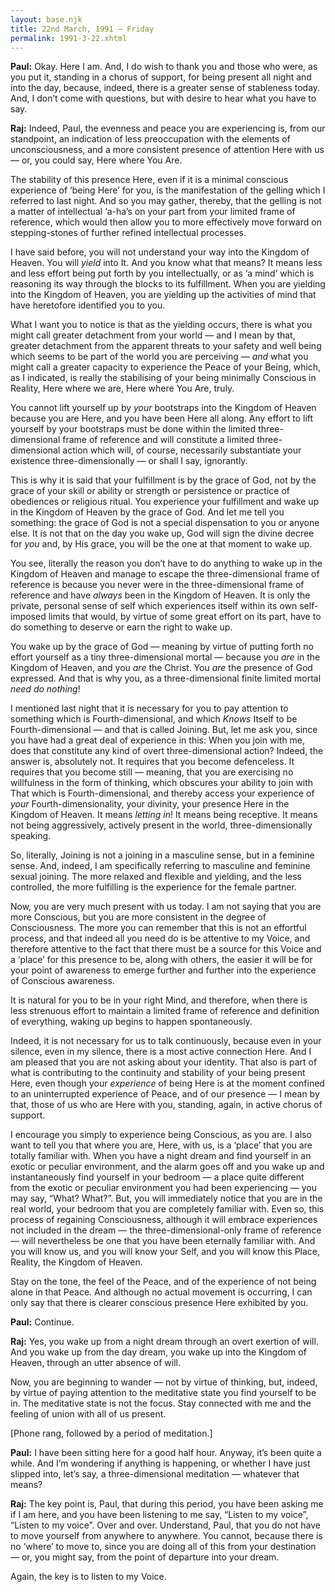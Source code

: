 ```yaml
---
layout: base.njk
title: 22nd March, 1991 — Friday
permalink: 1991-3-22.xhtml
---
```


**Paul:** Okay. 
Here I am. 
And, I do wish to thank you and those who were, as you put it, standing in a chorus of support, for being present all night and into the day, because, indeed, there is a greater sense of stableness today. 
And, I don’t come with questions, but with desire to hear what you have to say.

**Raj:** Indeed, Paul, the evenness and peace you are experiencing is, from our standpoint, an indication of less preoccupation with the elements of unconsciousness, and a more consistent presence of attention Here with us — or, you could say, Here where You Are.

The stability of this presence Here, even if it is a minimal conscious experience of ‘being Here’ for you, is the manifestation of the gelling which I referred to last night. 
And so you may gather, thereby, that the gelling is not a matter of intellectual ‘a-ha’s on your part from your limited frame of reference, which would then allow you to more effectively move forward on stepping-stones of further refined intellectual processes.

I have said before, you will not understand your way into the Kingdom of Heaven. 
You will *yield* into It. 
And you know what that means? 
It means less and less effort being put forth by you intellectually, or as ‘a mind’ which is reasoning its way through the blocks to its fulfillment. 
When you are yielding into the Kingdom of Heaven, you are yielding up the activities of mind that have heretofore identified you to you.

What I want you to notice is that as the yielding occurs, there is what you might call greater detachment from your world — and I mean by that, greater detachment from the apparent threats to your safety and well being which seems to be part of the world you are perceiving — *and* what you might call a greater capacity to experience the Peace of your Being, which, as I indicated, is really the stabilising of your being minimally Conscious in Reality, Here where we are, Here where You Are, truly.

You cannot lift yourself up by *your* bootstraps into the Kingdom of Heaven because you are Here, and you have been Here all along. 
Any effort to lift yourself by your bootstraps must be done within the limited three-dimensional frame of reference and will constitute a limited three-dimensional action which will, of course, necessarily substantiate your existence three-dimensionally — or shall I say, ignorantly.

This is why it is said that your fulfillment is by the grace of God, not by the grace of your skill or ability or strength or persistence or practice of obediences or religious ritual. 
You experience your fulfillment and wake up in the Kingdom of Heaven by the grace of God. 
And let me tell you something: the grace of God is not a special dispensation to you or anyone else. 
It is not that on the day you wake up, God will sign the divine decree for *you* and, by His grace, you will be the one at that moment to wake up.

You see, literally the reason you don’t have to do anything to wake up in the Kingdom of Heaven and manage to escape the three-dimensional frame of reference is because you never were in the three-dimensional frame of reference and have *always* been in the Kingdom of Heaven. 
It is only the private, personal sense of self which experiences itself within its own self-imposed limits that would, by virtue of some great effort on its part, have to do something to deserve or earn the right to wake up.

You wake up by the grace of God — meaning by virtue of putting forth no effort yourself as a tiny three-dimensional mortal — because you *are* in the Kingdom of Heaven, and you *are* the Christ. 
You *are* the presence of God expressed. 
And that is why you, as a three-dimensional finite limited mortal *need do nothing*!

I mentioned last night that it is necessary for you to pay attention to something which is Fourth-dimensional, and which *Knows* Itself to be Fourth-dimensional — and that is called Joining. 
But, let me ask you, since you have had a great deal of experience in this: When you join with me, does that constitute any kind of overt three-dimensional action? 
Indeed, the answer is, absolutely not. 
It requires that you become defenceless. 
It requires that you become still — meaning, that you are exercising no willfulness in the form of thinking, which obscures your ability to join with That which is Fourth-dimensional, and thereby access your experience of *your* Fourth-dimensionality, your divinity, your presence Here in the Kingdom of Heaven. 
It means *letting in*! 
It means being receptive. 
It means not being aggressively, actively present in the world, three-dimensionally speaking.

So, literally, Joining is not a joining in a masculine sense, but in a feminine sense. 
And, indeed, I am specifically referring to masculine and feminine sexual joining. 
The more relaxed and flexible and yielding, and the less controlled, the more fulfilling is the experience for the female partner.

Now, you are very much present with us today. 
I am not saying that you are more Conscious, but you are more consistent in the degree of Consciousness. 
The more you can remember that this is not an effortful process, and that indeed all you need do is be attentive to my Voice, and therefore attentive to the fact that there must be a source for this Voice and a ‘place’ for this presence to be, along with others, the easier it will be for your point of awareness to emerge further and further into the experience of Conscious awareness.

It is natural for you to be in your right Mind, and therefore, when there is less strenuous effort to maintain a limited frame of reference and definition of everything, waking up begins to happen spontaneously.

Indeed, it is not necessary for us to talk continuously, because even in your silence, even in my silence, there is a most active connection Here. 
And I am pleased that you are not asking about your identity. 
That also is part of what is contributing to the continuity and stability of your being present Here, even though your *experience* of being Here is at the moment confined to an uninterrupted experience of Peace, and of our presence — I mean by that, those of us who are Here with you, standing, again, in active chorus of support.

I encourage you simply to experience being Conscious, as you are. 
I also want to tell you that where you are, Here, with us, is a ‘place’ that you are totally familiar with. 
When you have a night dream and find yourself in an exotic or peculiar environment, and the alarm goes off and you wake up and instantaneously find yourself in your bedroom — a place quite different from the exotic or peculiar environment you had been experiencing — you may say, “What? What?”. 
But, you will immediately notice that you are in the real world, your bedroom that you are completely familiar with. 
Even so, this process of regaining Consciousness, although it will embrace experiences not included in the dream — the three-dimensional-only frame of reference — will nevertheless be one that you have been eternally familiar with. 
And you will know us, and you will know your Self, and you will know this Place, Reality, the Kingdom of Heaven.

Stay on the tone, the feel of the Peace, and of the experience of not being alone in that Peace. 
And although no actual movement is occurring, I can only say that there is clearer conscious presence Here exhibited by you.

**Paul:** Continue.

**Raj:** Yes, you wake up from a night dream through an overt exertion of will. 
And you wake up from the day dream, you wake up into the Kingdom of Heaven, through an utter absence of will.

Now, you are beginning to wander — not by virtue of thinking, but, indeed, by virtue of paying attention to the meditative state you find yourself to be in. 
The meditative state is not the focus. 
Stay connected with me and the feeling of union with all of us present.

[Phone rang, followed by a period of meditation.]

**Paul:** I have been sitting here for a good half hour. 
Anyway, it’s been quite a while. 
And I’m wondering if anything is happening, or whether I have just slipped into, let’s say, a three-dimensional meditation — whatever that means?

**Raj:** The key point is, Paul, that during this period, you have been asking me if I am here, and you have been listening to me say, “Listen to my voice”, “Listen to my voice”. 
Over and over. 
Understand, Paul, that you do not have to move yourself from anywhere to anywhere. 
You cannot, because there is no ‘where’ to move to, since you are doing all of this from your destination — or, you might say, from the point of departure into your dream.

Again, the key is to listen to my Voice. 
